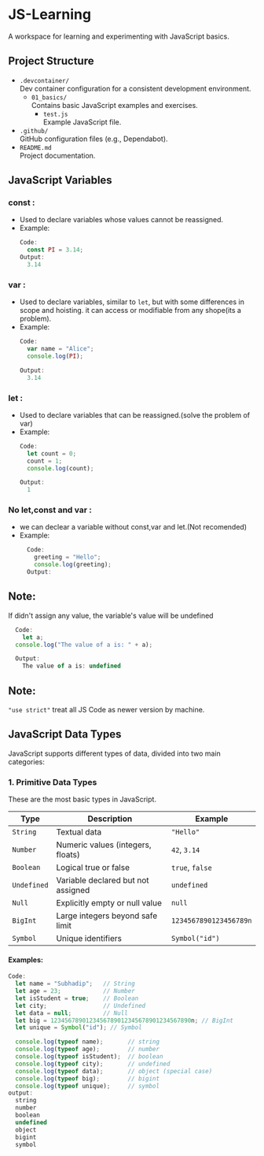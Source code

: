 # JS-Learning

A workspace for learning and experimenting with JavaScript basics.

## Project Structure

- `.devcontainer/`  
  Dev container configuration for a consistent development environment.
  - `01_basics/`  
    Contains basic JavaScript examples and exercises.
    - `test.js`  
      Example JavaScript file.
- `.github/`  
  GitHub configuration files (e.g., Dependabot).
- `README.md`  
  Project documentation.

## JavaScript Variables

  ### const :
  - Used to declare variables whose values cannot be reassigned.
  - Example:
    ```js
    Code:
      const PI = 3.14;
    Output:
      3.14
    ```


  ### var :
  - Used to declare variables, similar to `let`, but with some differences in scope and hoisting. it can access or modifiable from any shope(its a problem).
  - Example:
    ```js
    Code:
      var name = "Alice";
      console.log(PI);

    Output:
      3.14

    ```

  ### let :
  - Used to declare variables that can be reassigned.(solve the problem of var)
  - Example:
    ```js
    Code:
      let count = 0;
      count = 1;
      console.log(count);

    Output:
      1
    ```

  ### No let,const and var :
  - we can declear a variable without const,var and let.(Not recomended)
  - Example:
    ```js
      Code:
        greeting = "Hello";
        console.log(greeting);
      Output:
    ```

## Note:
  If didn't assign any value, the variable's value will be undefined
  ```js
    Code:
      let a;
    console.log("The value of a is: " + a);

    Output:
      The value of a is: undefined
  ```
## Note:
  ``"use strict"`` treat all JS Code as newer version by machine.

## JavaScript Data Types 

JavaScript supports different types of data, divided into two main categories:

### 1. **Primitive Data Types**

These are the most basic types in JavaScript.

| Type       | Description                      | Example                  |
|------------|----------------------------------|--------------------------|
| `String`   | Textual data                     | `"Hello"`                |
| `Number`   | Numeric values (integers, floats)| `42`, `3.14`             |
| `Boolean`  | Logical true or false            | `true`, `false`          |
| `Undefined`| Variable declared but not assigned | `undefined`           |
| `Null`     | Explicitly empty or null value   | `null`                   |
| `BigInt`   | Large integers beyond safe limit | `1234567890123456789n`  |
| `Symbol`   | Unique identifiers               | `Symbol("id")`           |

#### Examples:

```js
Code:
  let name = "Subhadip";   // String
  let age = 23;            // Number
  let isStudent = true;    // Boolean
  let city;                // Undefined
  let data = null;         // Null
  let big = 1234567890123456789012345678901234567890n; // BigInt
  let unique = Symbol("id"); // Symbol

  console.log(typeof name);       // string
  console.log(typeof age);        // number
  console.log(typeof isStudent);  // boolean
  console.log(typeof city);       // undefined
  console.log(typeof data);       // object (special case)
  console.log(typeof big);        // bigint
  console.log(typeof unique);     // symbol
output:
  string
  number
  boolean
  undefined
  object
  bigint
  symbol
```